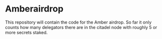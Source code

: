 # Amberairdrop

This repository will contain the code for the Amber airdrop.
So far it only counts how many delegators there are in the citadel node with roughly 5 or more secrets staked.
